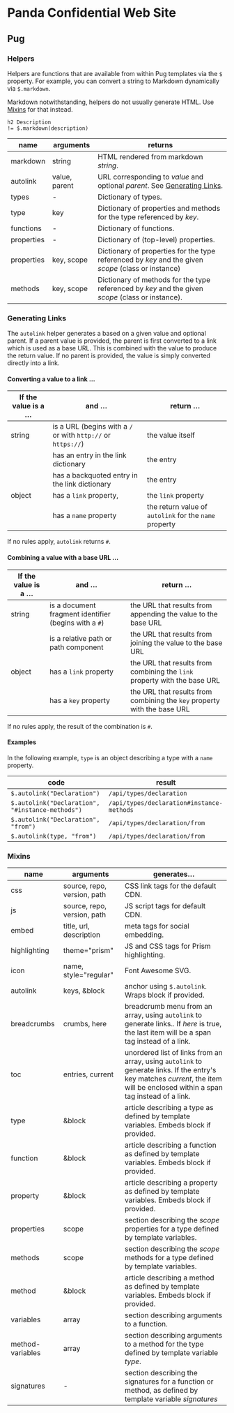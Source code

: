 # Panda Confidential Web Site

## Pug

### Helpers

Helpers are functions that are available from within Pug templates via the `$` property. For example, you can convert a string to Markdown dynamically via `$.markdown`.

Markdown notwithstanding, helpers do not usually generate HTML. Use [Mixins](#mixins) for that instead.

```pug
h2 Description
!= $.markdown(description)
```

| name       | arguments     | returns                                                      |
| ---------- | ------------- | ------------------------------------------------------------ |
| markdown   | string        | HTML rendered from markdown _string_.                        |
| autolink   | value, parent | URL corresponding to _value_ and optional _parent_. See [Generating Links](#generating-links). |
| types      | -             | Dictionary of types.                                         |
| type       | key           | Dictionary of properties and methods for the type referenced by _key_. |
| functions  | -             | Dictionary of functions.                                     |
| properties | -             | Dictionary of (top-level) properties.                        |
| properties | key, scope    | Dictionary of properties for the type referenced by _key_ and the given _scope_ (class or instance) |
| methods    | key, scope    | Dictionary of methods for the type referenced by _key_ and the given _scope_ (class or instance). |


### Generating Links

The `autolink` helper generates a based on a given value and optional parent. If a parent value is provided, the parent is first converted to a link which is used as a base URL. This is combined with the value to produce the return value. If no parent is provided, the value is simply converted directly into a link.

#### Converting a value to a link …

| If the value is a … | and …                                                        | return …                                               |
| ------------------- | ------------------------------------------------------------ | ------------------------------------------------------ |
| string              | is a URL (begins with a `/` or with `http://` or `https://`) | the value itself                                       |
|                     | has an entry in the link dictionary                          | the entry                                              |
|                     | has a backquoted entry in the link dictionary                | the entry                                              |
| object              | has a `link` property,                                       | the `link` property                                    |
|                     | has a `name` property                                        | the return value of `autolink` for the `name` property |

If no rules apply, `autolink` returns `#`.

#### Combining a value with a base URL …

| If the value is a … | and …                                                 | return …                                                     |
| ------------------- | ----------------------------------------------------- | ------------------------------------------------------------ |
| string              | is a document fragment identifier (begins with a `#`) | the URL that results from appending the value to the base URL |
|                     | is a relative path or path component                  | the URL that results from joining the value to the base URL  |
| object              | has a `link` property                                 | the URL that results from combining the `link` property with the base URL |
|                     | has a `key` property                                  | the URL that results from combining the `key` property with the base URL |

If no rules apply, the result of the combination is `#`.

#### Examples

In the following example, `type` is an object describing a type with a `name` property.

| code                                             | result                                    |
| ------------------------------------------------ | ----------------------------------------- |
| `$.autolink("Declaration")`                      | `/api/types/declaration`                  |
| `$.autolink("Declaration", "#instance-methods")` | `/api/types/declaration#instance-methods` |
| `$.autolink("Declaration", "from")`              | `/api/types/declaration/from`             |
| `$.autolink(type, "from")`                       | `/api/types/declaration/from`             |



### Mixins



| name           | arguments | generates… |
| -------------- | ----------- | -------------- |
| css | source, repo, version, path | CSS link tags for the default CDN. |
| js | source, repo, version, path | JS script tags for default CDN. |
| embed | title, url, description | meta tags for social embedding. |
| highlighting | theme="prism" | JS and CSS tags for Prism highlighting. |
| icon | name, style="regular" | Font Awesome SVG. |
| autolink | keys, &block | anchor using `$.autolink`. Wraps block if provided. |
| breadcrumbs | crumbs, here | breadcrumb menu from an array, using `autolink` to generate links.. If _here_ is true, the last item will be a span tag instead of a link. |
| toc | entries, current | unordered list of links from an array, using `autolink` to generate links. If the entry's key matches _current_, the item will be enclosed within a span tag instead of a link. |
| type | &block | article describing a type as defined by template variables. Embeds block if provided. |
| function | &block | article describing a function as defined by template variables. Embeds block if provided. |
| property | &block | article describing a property as defined by template variables. Embeds block if provided. |
| properties | scope | section describing the _scope_ properties for a type defined by template variables. |
| methods | scope | section describing the _scope_ methods for a type defined by template variables. |
| method | &block | article describing a method as defined by template variables. Embeds block if provided. |
| variables | array | section describing arguments to a function. |
| method-variables | array | section describing arguments to a method for the type defined by template variable _type_. |
| signatures | - | section describing the signatures for a function or method, as defined by template variable _signatures_ |

